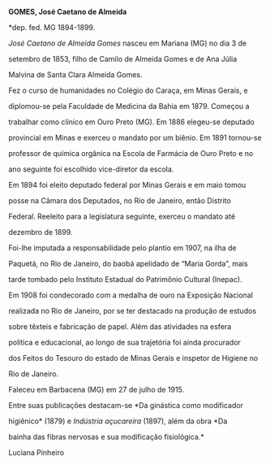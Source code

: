 **GOMES, José Caetano de Almeida**



\*dep. fed. MG 1894-1899.



*José Caetano de Almeida Gomes* nasceu em Mariana (MG) no dia 3 de

setembro de 1853, filho de Camilo de Almeida Gomes e de Ana Júlia

Malvina de Santa Clara Almeida Gomes.



Fez o curso de humanidades no Colégio do Caraça, em Minas Gerais, e

diplomou-se pela Faculdade de Medicina da Bahia em 1879. Começou a

trabalhar como clínico em Ouro Preto (MG). Em 1886 elegeu-se deputado

provincial em Minas e exerceu o mandato por um biênio. Em 1891 tornou-se

professor de química orgânica na Escola de Farmácia de Ouro Preto e no

ano seguinte foi escolhido vice-diretor da escola.



Em 1894 foi eleito deputado federal por Minas Gerais e em maio tomou

posse na Câmara dos Deputados, no Rio de Janeiro, então Distrito

Federal. Reeleito para a legislatura seguinte, exerceu o mandato até

dezembro de 1899.



Foi-lhe imputada a responsabilidade pelo plantio em 1907, na ilha de

Paquetá, no Rio de Janeiro, do baobá apelidado de “Maria Gorda”, mais

tarde tombado pelo Instituto Estadual do Patrimônio Cultural (Inepac).

Em 1908 foi condecorado com a medalha de ouro na Exposição Nacional

realizada no Rio de Janeiro, por se ter destacado na produção de estudos

sobre têxteis e fabricação de papel. Além das atividades na esfera

política e educacional, ao longo de sua trajetória foi ainda procurador

dos Feitos do Tesouro do estado de Minas Gerais e inspetor de Higiene no

Rio de Janeiro.



Faleceu em Barbacena (MG) em 27 de julho de 1915.



Entre suas publicações destacam-se *Da ginástica como modificador

higiênico* (1879) e *Indústria açucareira* (1897), além da obra *Da

bainha das fibras nervosas e sua modificação fisiológica.*



Luciana Pinheiro




